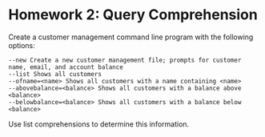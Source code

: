 # Homework 2: Query Comprehension
Create a customer management command line program with the following options:
```
--new Create a new customer management file; prompts for customer name, email, and account balance
--list Shows all customers
--ofname=<name> Shows all customers with a name containing <name>
--abovebalance=<balance> Shows all customers with a balance above <balance>
--belowbalance=<balance> Shows all customers with a balance below <balance>
```
Use list comprehensions to determine this information.
